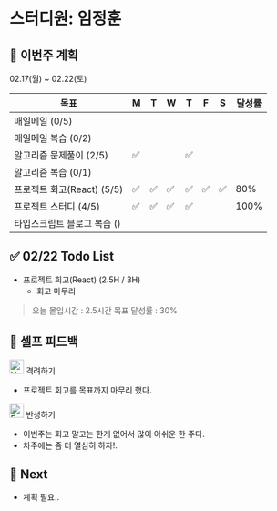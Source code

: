 # 스터디원: 임정훈

## 🚀 이번주 계획

02.17(월) ~ 02.22(토)

| 목표                        | M   | T   | W   | T   | F   | S   | 달성률 |
| --------------------------- | --- | --- | --- | --- | --- | --- | ------ |
| 매일메일 (0/5)              |     |     |     |     |     |     |        |
| 매일메일 복습 (0/2)         |     |     |     |     |     |     |        |
| 알고리즘 문제풀이 (2/5)     | ✅  |     |     | ✅  |     |     |        |
| 알고리즘 복습 (0/1)         |     |     |     |     |     |     |        |
| 프로젝트 회고(React) (5/5)  | ✅  | ✅  | ✅  | ✅  | ✅  | ✅  | 80%    |
| 프로젝트 스터디 (4/5)       | ✅  | ✅  | ✅  | ✅  |     |     | 100%   |
| 타입스크립트 블로그 복습 () |     |     |     |     |     |     |        |

## ✅ 02/22 Todo List

- 프로젝트 회고(React) (2.5H / 3H)
  - 회고 마무리

> 오늘 몰입시간 : 2.5시간
> 목표 달성률 : 30%

## 🎉 셀프 피드백

<img src="https://raw.githubusercontent.com/Tarikul-Islam-Anik/Animated-Fluent-Emojis/master/Emojis/Smilies/Hugging%20Face.png" alt="Hugging Face" width="25" height="25"> 격려하기</img>

- 프로젝트 회고를 목표까지 마무리 했다.

<img src="https://raw.githubusercontent.com/Tarikul-Islam-Anik/Animated-Fluent-Emojis/master/Emojis/Smilies/Face%20with%20Monocle.png" alt="Face with Monocle" width="25" height="25"> 반성하기</img>

- 이번주는 회고 말고는 한게 없어서 많이 아쉬운 한 주다.
- 차주에는 좀 더 열심히 하자!.

## 🌱 Next

- 계획 필요..
